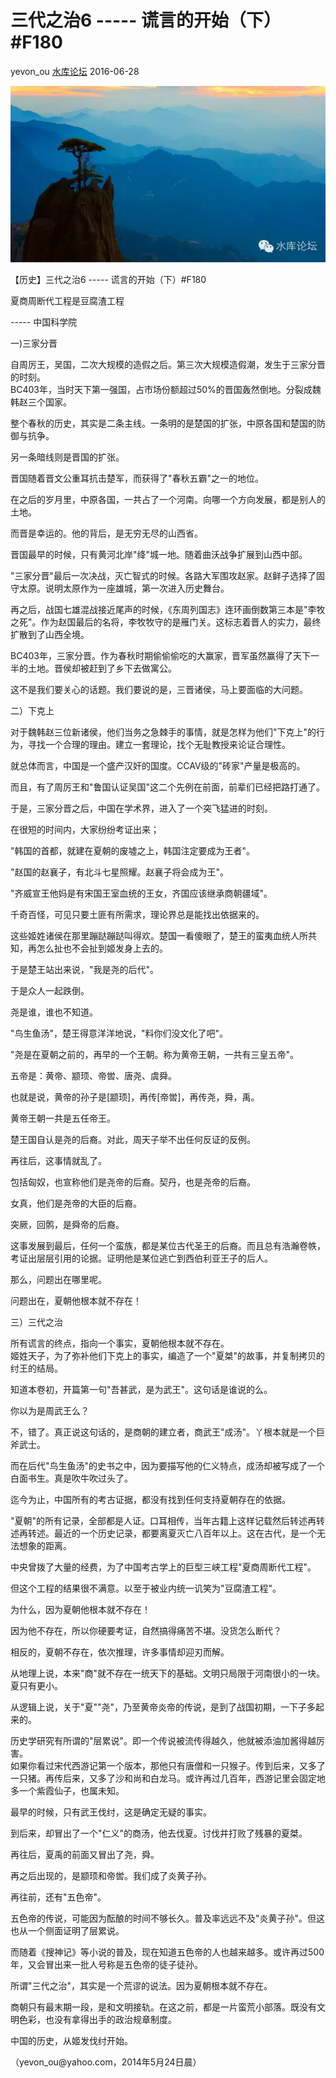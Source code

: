 # 三代之治6 \-\-\-\-- 谎言的开始（下）\#F180

yevon\_ou [水库论坛](/) 2016-06-28

![](../img/F180/media/image1.png)


【历史】三代之治6 \-\-\-\-- 谎言的开始（下）\#F180

夏商周断代工程是豆腐渣工程

\-\-\-\-- 中国科学院

一)三家分晋

自周厉王，吴国，二次大规模的造假之后。第三次大规模造假潮，发生于三家分晋的时刻。\
BC403年，当时天下第一强国，占市场份额超过50%的晋国轰然倒地。分裂成魏韩赵三个国家。

整个春秋的历史，其实是二条主线。一条明的是楚国的扩张，中原各国和楚国的防御与抗争。

另一条暗线则是晋国的扩张。

晋国随着晋文公重耳抗击楚军，而获得了"春秋五霸"之一的地位。

在之后的岁月里，中原各国，一共占了一个河南。向哪一个方向发展，都是别人的土地。

而晋是幸运的。他的背后，是无穷无尽的山西省。

晋国最早的时候，只有黄河北岸"绛"城一地。随着曲沃战争扩展到山西中部。

"三家分晋"最后一次决战，灭亡智式的时候。各路大军围攻赵家。赵鲜子选择了固守太原。说明太原作为一座雄城，第一次进入历史舞台。

再之后，战国七雄混战接近尾声的时候，《东周列国志》连环画倒数第三本是"李牧之死"。作为赵国最后的名将，李牧牧守的是雁门关。这标志着晋人的实力，最终扩散到了山西全境。

BC403年，三家分晋。作为春秋时期偷偷偷吃的大赢家，晋军虽然赢得了天下一半的土地。晋侯却被赶到了乡下去做寓公。

这不是我们要关心的话题。我们要说的是，三晋诸侯，马上要面临的大问题。

二）下克上

对于魏韩赵三位新诸侯，他们当务之急棘手的事情，就是怎样为他们"下克上"的行为，寻找一个合理的理由。建立一套理论，找个无耻教授来论证合理性。

就总体而言，中国是一个盛产汉奸的国度。CCAV级的"砖家"产量是极高的。

而且，有了周厉王和"鲁国认证吴国"这二个先例在前面，前辈们已经把路打通了。

于是，三家分晋之后，中国在学术界，进入了一个突飞猛进的时刻。

在很短的时间内，大家纷纷考证出来；

"韩国的首都，就建在夏朝的废墟之上，韩国注定要成为王者"。

"赵国的赵襄子，有北斗七星照耀。赵襄子将会成为王"。

"齐威宣王他妈是有宋国王室血统的王女，齐国应该继承商朝疆域"。

千奇百怪，可见只要土匪有所需求，理论界总是能找出依据来的。

这些姬姓诸侯在那里蹦跶蹦跶叫得欢。楚国一看傻眼了，楚王的蛮夷血统人所共知，再怎么扯也不会扯到姬发身上去的。

于是楚王站出来说，"我是尧的后代"。

于是众人一起跌倒。

尧是谁，谁也不知道。

"鸟生鱼汤"，楚王得意洋洋地说，"料你们没文化了吧"。

"尧是在夏朝之前的，再早的一个王朝。称为黄帝王朝，一共有三皇五帝"。

五帝是：黄帝、颛顼、帝喾、唐尧、虞舜。

也就是说，黄帝的孙子是[颛顼]，再传[帝喾]，再传尧，舜，禹。

黄帝王朝一共是五任帝王。

楚王国自认是尧的后裔。对此，周天子举不出任何反证的反例。

再往后，这事情就乱了。

包括匈奴，也宣称他们是尧帝的后裔。契丹，也是尧帝的后裔。

女真，他们是尧帝的大臣的后裔。

突厥，回鹘，是舜帝的后裔。

这事发展到最后，任何一个蛮族，都是某位古代圣王的后裔。而且总有浩瀚卷帙，考证出层层引用的论据。证明他是某位逃亡到西伯利亚王子的后人。

那么，问题出在哪里呢。

问题出在，夏朝他根本就不存在！

三）三代之治

所有谎言的终点，指向一个事实，夏朝他根本就不存在。\
姬姓天子，为了弥补他们下克上的事实，编造了一个"夏桀"的故事，并复制拷贝的纣王的结局。

知道本卷初，开篇第一句"吾甚武，是为武王"。这句话是谁说的么。

你以为是周武王么？

不，错了。真正说这句话的，是商朝的建立者，商武王"成汤"。丫根本就是一个巨斧武士。

而在后代"鸟生鱼汤"的史书之中，因为要描写他的仁义特点，成汤却被写成了一个白面书生。真是吹牛吹过头了。

迄今为止，中国所有的考古证据，都没有找到任何支持夏朝存在的依据。

"夏朝"的所有记录，全部都是人证。口耳相传，当年古籍上这样记载然后转述再转述再转述。最近的一个历史记录，都要离夏灭亡八百年以上。这在古代，是一个无法想象的距离。

中央曾拨了大量的经费，为了中国考古学上的巨型三峡工程"夏商周断代工程"。

但这个工程的结果很不满意。以至于被业内统一讥笑为"豆腐渣工程"。

为什么，因为夏朝他根本就不存在！

因为他不存在，所以你硬要考证，自然搞得痛苦不堪。没货怎么断代？

相反的，夏朝不存在，依次推理，许多事情却迎刃而解。

从地理上说，本来"商"就不存在一统天下的基础。文明只局限于河南很小的一块。夏只有更小。

从逻辑上说，关于"夏""尧"，乃至黄帝炎帝的传说，是到了战国初期，一下子多起来的。

历史学研究有所谓的"层累说"。即一个传说被流传得越久，他就被添油加酱得越厉害。\
如果你看过宋代西游记第一个版本，那他只有唐僧和一只猴子。传到后来，又多了一只猪。再传后来，又多了沙和尚和白龙马。或许再过几百年，西游记里会固定地多一个紫霞仙子，也属未知。

最早的时候，只有武王伐纣，这是确定无疑的事实。

到后来，却冒出了一个"仁义"的商汤，他去伐夏。讨伐并打败了残暴的夏桀。

再往后，夏禹的前面又冒出了尧，舜。

再之后出现的，是颛顼和帝喾。我们成了炎黄子孙。

再往前，还有"五色帝"。

五色帝的传说，可能因为酝酿的时间不够长久。普及率远远不及"炎黄子孙"。但这也从一个侧面证明了层累说。

而随着《搜神记》等小说的普及，现在知道五色帝的人也越来越多。或许再过500年，又会冒出来一批人号称是五色帝的徒子徒孙。

所谓"三代之治"，其实是一个荒谬的说法。因为夏朝根本就不存在。

商朝只有最末期一段，是和文明接轨。在这之前，都是一片蛮荒小部落。既没有文明色彩，也没有拿得出手的政治规章制度。

中国的历史，从姬发伐纣开始。

（yevon\_ou\@yahoo.com，2014年5月24日晨）
